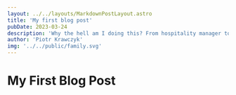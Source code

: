 ```yaml
---
layout: ../../layouts/MarkdownPostLayout.astro
title: 'My first blog post'
pubDate: 2023-03-24
description: 'Why the hell am I doing this? From hospitality manager to software developer, well, sort of...'
author: 'Piotr Krawczyk'
img: '../../public/family.svg'
---
```


# My First Blog Post
